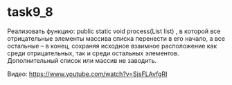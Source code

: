 # task9_8

Реализовать функцию:
public static void process(List<Integer> list)
, в которой все отрицательные элементы массива списка перенести в его начало, а все остальные – в конец, сохраняя исходное взаимное расположение как среди отрицательных, так и среди остальных элементов. Дополнительный список или массив не заводить.

Видео: https://www.youtube.com/watch?v=SjsFLAvfgRI
